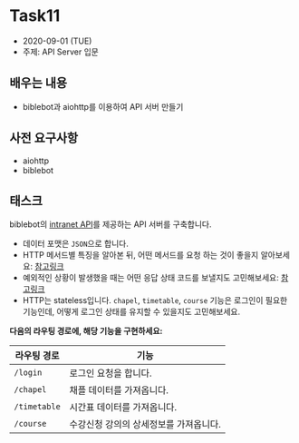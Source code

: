# Task11
- 2020\-09\-01 (TUE)
- 주제: API Server 입문


## 배우는 내용
- biblebot과 aiohttp를 이용하여 API 서버 만들기

## 사전 요구사항
- aiohttp
- biblebot

## 태스크
biblebot의 [intranet API](https://github.com/rekyungmin/biblebot-scraper/blob/master/docs/APIs.md#Intranet)를 제공하는 API 서버를 구축합니다.   

- 데이터 포맷은 `JSON`으로 합니다.
- HTTP 메서드별 특징을 알아본 뒤, 어떤 메서드를 요청 하는 것이 좋을지 알아보세요: [참고링크](https://developer.mozilla.org/ko/docs/Web/HTTP/Methods)
- 예외적인 상황이 발생했을 때는 어떤 응답 상태 코드를 보낼지도 고민해보세요: [참고링크](https://developer.mozilla.org/ko/docs/Web/HTTP/Status)
- HTTP는 stateless입니다. `chapel`, `timetable`, `course` 기능은 로그인이 필요한 기능인데, 어떻게 로그인 상태를 유지할 수 있을지도 고민해보세요.

**다음의 라우팅 경로에, 해당 기능을 구현하세요:**

| 라우팅 경로  | 기능                                   |
| ------------ | -------------------------------------- |
| `/login`     | 로그인 요청을 합니다.                  |
| `/chapel`    | 채플 데이터를 가져옵니다.              |
| `/timetable` | 시간표 데이터를 가져옵니다.            |
| `/course`    | 수강신청 강의의 상세정보를 가져옵니다. |



